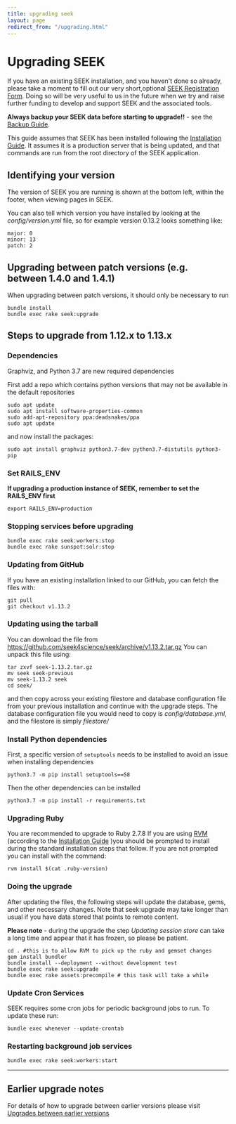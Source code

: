 ```yaml
---
title: upgrading seek
layout: page
redirect_from: "/upgrading.html"
---
```


# Upgrading SEEK

If you have an existing SEEK installation, and you haven't done so already,
please take a moment to fill out our very short,optional [SEEK Registration
Form](http://www.seek4science.org/seek-registration). Doing so will be very useful
to us in the future when we try and raise further funding to develop and
support SEEK and the associated tools.

**Always backup your SEEK data before starting to upgrade!!** - see the
[Backup Guide](backups.html).

This guide assumes that SEEK has been installed following the [Installation
Guide](install.html). It assumes it is a production server that is
being updated, and that commands are run from the root directory of the SEEK
application.


## Identifying your version

The version of SEEK you are running is shown at the bottom left, within the
footer, when viewing pages in SEEK.

You can also tell which version you have installed by looking at the
*config/version.yml* file, so for example version 0.13.2 looks something like:

    major: 0
    minor: 13
    patch: 2


## Upgrading between patch versions (e.g. between 1.4.0 and 1.4.1) 

When upgrading between patch versions, it should only be necessary to run 
    
    bundle install
    bundle exec rake seek:upgrade 

## Steps to upgrade from 1.12.x to 1.13.x

### Dependencies

Graphviz, and Python 3.7 are new required dependencies

First add a repo which contains python versions that may not be available in the default repositories

    sudo apt update
    sudo apt install software-properties-common
    sudo add-apt-repository ppa:deadsnakes/ppa
    sudo apt update

and now install the packages:

    sudo apt install graphviz python3.7-dev python3.7-distutils python3-pip

### Set RAILS_ENV

**If upgrading a production instance of SEEK, remember to set the RAILS_ENV first**

    export RAILS_ENV=production

### Stopping services before upgrading

    bundle exec rake seek:workers:stop
    bundle exec rake sunspot:solr:stop

### Updating from GitHub

If you have an existing installation linked to our GitHub, you can fetch the
files with:

    git pull
    git checkout v1.13.2

### Updating using the tarball

You can download the file from
<https://github.com/seek4science/seek/archive/v1.13.2.tar.gz> You can
unpack this file using:

    tar zxvf seek-1.13.2.tar.gz
    mv seek seek-previous
    mv seek-1.13.2 seek
    cd seek/

and then copy across your existing filestore and database configuration file
from your previous installation and continue with the upgrade steps. The
database configuration file you would need to copy is _config/database.yml_,
and the filestore is simply _filestore/_

### Install Python dependencies

First, a specific version of `setuptools` needs to be installed to avoid an issue when installing dependencies

    python3.7 -m pip install setuptools==58

Then the other dependencies can be installed

    python3.7 -m pip install -r requirements.txt

### Upgrading Ruby

You are recommended to upgrade to Ruby 2.7.8 If you are using [RVM](https://rvm.io/) (according to the [Installation Guide](install.html) )you should be prompted to install during the standard installation steps that follow.
If you are not prompted you can install with the command:

    rvm install $(cat .ruby-version)

### Doing the upgrade

After updating the files, the following steps will update the database, gems,
and other necessary changes. Note that seek:upgrade may take longer than usual if you have data stored that points to remote
content.

**Please note** - during the upgrade the step _Updating session store_ can take a long time and appear that it has frozen, so please be patient. 

    cd . #this is to allow RVM to pick up the ruby and gemset changes
    gem install bundler
    bundle install --deployment --without development test
    bundle exec rake seek:upgrade
    bundle exec rake assets:precompile # this task will take a while

### Update Cron Services

SEEK requires some cron jobs for periodic background jobs to run. To update these run:

    bundle exec whenever --update-crontab

### Restarting background job services

    bundle exec rake seek:workers:start
 
---
    
## Earlier upgrade notes

For details of how to upgrade between earlier versions please visit
[Upgrades between earlier versions](earlier-upgrades.html)

